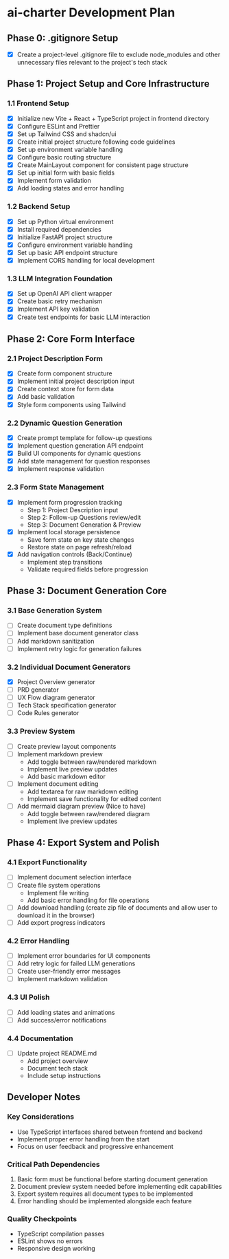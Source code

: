 # ai-charter Development Plan


## Phase 0: .gitignore Setup

- [x] Create a project-level .gitignore file to exclude node_modules and other unnecessary files relevant to the project's tech stack

## Phase 1: Project Setup and Core Infrastructure

### 1.1 Frontend Setup
- [x] Initialize new Vite + React + TypeScript project in frontend directory
- [x] Configure ESLint and Prettier
- [x] Set up Tailwind CSS and shadcn/ui
- [x] Create initial project structure following code guidelines
- [x] Set up environment variable handling
- [x] Configure basic routing structure
- [x] Create MainLayout component for consistent page structure
- [x] Set up initial form with basic fields
- [x] Implement form validation
- [x] Add loading states and error handling

### 1.2 Backend Setup
- [x] Set up Python virtual environment
- [x] Install required dependencies
- [x] Initialize FastAPI project structure
- [x] Configure environment variable handling
- [x] Set up basic API endpoint structure
- [x] Implement CORS handling for local development

### 1.3 LLM Integration Foundation
- [x] Set up OpenAI API client wrapper
- [x] Create basic retry mechanism
- [x] Implement API key validation
- [x] Create test endpoints for basic LLM interaction

## Phase 2: Core Form Interface

### 2.1 Project Description Form
- [x] Create form component structure
- [x] Implement initial project description input
- [x] Create context store for form data
- [x] Add basic validation
- [x] Style form components using Tailwind

### 2.2 Dynamic Question Generation
- [x] Create prompt template for follow-up questions
- [x] Implement question generation API endpoint
- [x] Build UI components for dynamic questions
- [x] Add state management for question responses
- [x] Implement response validation

### 2.3 Form State Management
- [x] Implement form progression tracking
  - Step 1: Project Description input
  - Step 2: Follow-up Questions review/edit
  - Step 3: Document Generation & Preview
- [x] Implement local storage persistence
  - Save form state on key state changes
  - Restore state on page refresh/reload
- [x] Add navigation controls (Back/Continue)
  - Implement step transitions
  - Validate required fields before progression

## Phase 3: Document Generation Core

### 3.1 Base Generation System
- [ ] Create document type definitions
- [ ] Implement base document generator class
- [ ] Add markdown sanitization
- [ ] Implement retry logic for generation failures

### 3.2 Individual Document Generators
- [x] Project Overview generator
- [ ] PRD generator
- [ ] UX Flow diagram generator
- [ ] Tech Stack specification generator
- [ ] Code Rules generator

### 3.3 Preview System
- [ ] Create preview layout components
- [ ] Implement markdown preview
  - Add toggle between raw/rendered markdown
  - Implement live preview updates
  - Add basic markdown editor
- [ ] Implement document editing
  - Add textarea for raw markdown editing
  - Implement save functionality for edited content
- [ ] Add mermaid diagram preview (Nice to have)
  - Add toggle between raw/rendered diagram
  - Implement live preview updates

## Phase 4: Export System and Polish

### 4.1 Export Functionality
- [ ] Implement document selection interface
- [ ] Create file system operations
  - Implement file writing
  - Add basic error handling for file operations
- [ ] Add download handling (create zip file of documents and allow user to download it in the browser)
- [ ] Add export progress indicators

### 4.2 Error Handling
- [ ] Implement error boundaries for UI components
- [ ] Add retry logic for failed LLM generations
- [ ] Create user-friendly error messages
- [ ] Implement markdown validation

### 4.3 UI Polish
- [ ] Add loading states and animations
- [ ] Add success/error notifications

### 4.4 Documentation
- [ ] Update project README.md
  - Add project overview
  - Document tech stack
  - Include setup instructions

## Developer Notes

### Key Considerations
- Use TypeScript interfaces shared between frontend and backend
- Implement proper error handling from the start
- Focus on user feedback and progressive enhancement

### Critical Path Dependencies
1. Basic form must be functional before starting document generation
2. Document preview system needed before implementing edit capabilities
3. Export system requires all document types to be implemented
4. Error handling should be implemented alongside each feature

### Quality Checkpoints
- TypeScript compilation passes
- ESLint shows no errors
- Responsive design working